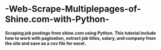 # -Web-Scrape-Multiplepages-of-Shine.com-with-Python-

#### Scraping job postings from shine.com using Python. This tutorial include how to work with pagination, extract job titles, salary, and company from the site and save as a csv file for excel.
